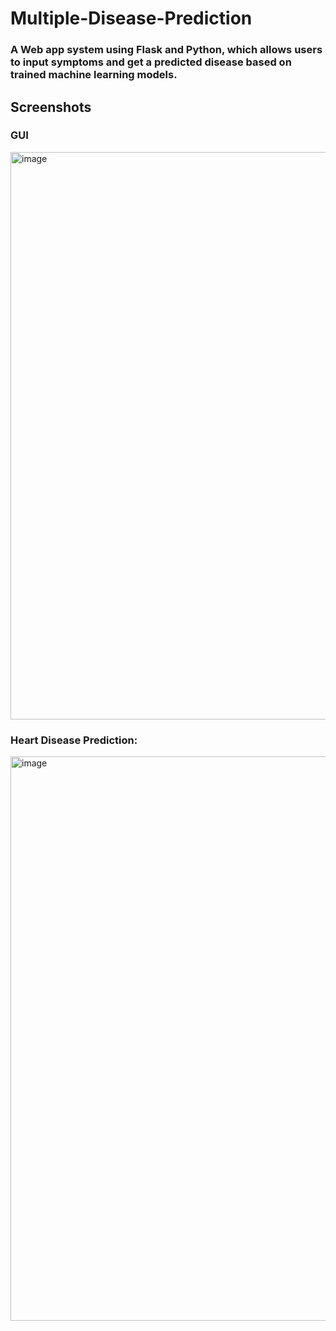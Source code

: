# Multiple-Disease-Prediction

### A Web app system using Flask and Python, which allows users to input symptoms and get a predicted disease based on trained machine learning models.

## Screenshots

### GUI

<img width="908" alt="image" src="https://user-images.githubusercontent.com/111975032/231949342-04d6fc7a-0090-488b-9512-a6dd16fd1542.png">


### Heart Disease Prediction:
 
 
<img width="903" alt="image" src="https://user-images.githubusercontent.com/111975032/231950173-7822a6b0-c923-41dc-b8cc-4df35df28136.png">

